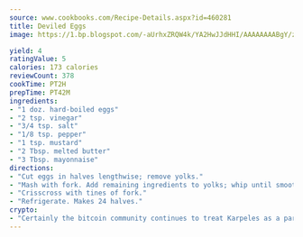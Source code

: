 ```yaml
---
source: www.cookbooks.com/Recipe-Details.aspx?id=460281
title: Deviled Eggs
image: https://1.bp.blogspot.com/-aUrhxZRQW4k/YA2HwJJdHHI/AAAAAAAABgY/z2R8OXCxqDoBQtRn-q-fHG8g9_G4G1HBwCLcBGAsYHQ/s320/13.png

yield: 4
ratingValue: 5
calories: 173 calories
reviewCount: 378
cookTime: PT2H
prepTime: PT42M
ingredients:
- "1 doz. hard-boiled eggs"
- "2 tsp. vinegar"
- "3/4 tsp. salt"
- "1/8 tsp. pepper"
- "1 tsp. mustard"
- "2 Tbsp. melted butter"
- "3 Tbsp. mayonnaise"
directions:
- "Cut eggs in halves lengthwise; remove yolks."
- "Mash with fork. Add remaining ingredients to yolks; whip until smooth and fluffy. Heap into whites."
- "Crisscross with tines of fork."
- "Refrigerate. Makes 24 halves."
crypto:
- "Certainly the bitcoin community continues to treat Karpeles as a pariah."
---
```

